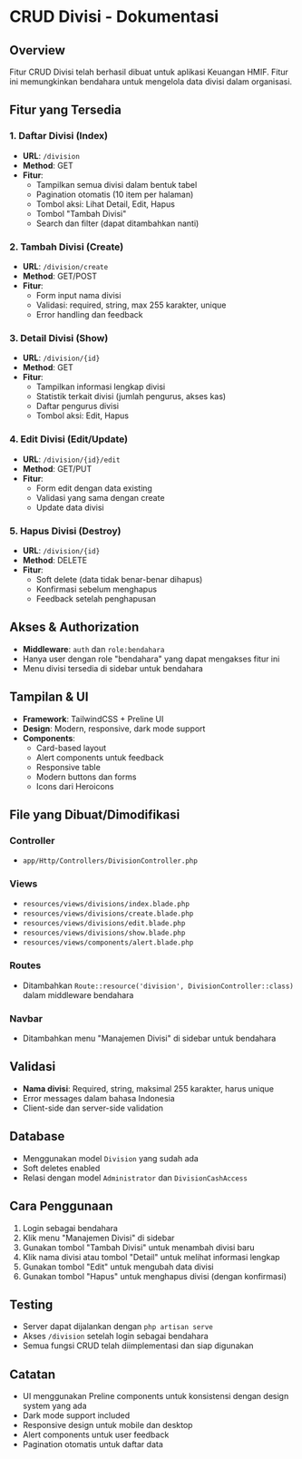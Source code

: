 # CRUD Divisi - Dokumentasi

## Overview
Fitur CRUD Divisi telah berhasil dibuat untuk aplikasi Keuangan HMIF. Fitur ini memungkinkan bendahara untuk mengelola data divisi dalam organisasi.

## Fitur yang Tersedia

### 1. Daftar Divisi (Index)
- **URL**: `/division`
- **Method**: GET
- **Fitur**:
  - Tampilkan semua divisi dalam bentuk tabel
  - Pagination otomatis (10 item per halaman)
  - Tombol aksi: Lihat Detail, Edit, Hapus
  - Tombol "Tambah Divisi"
  - Search dan filter (dapat ditambahkan nanti)

### 2. Tambah Divisi (Create)
- **URL**: `/division/create`
- **Method**: GET/POST
- **Fitur**:
  - Form input nama divisi
  - Validasi: required, string, max 255 karakter, unique
  - Error handling dan feedback

### 3. Detail Divisi (Show)
- **URL**: `/division/{id}`
- **Method**: GET
- **Fitur**:
  - Tampilkan informasi lengkap divisi
  - Statistik terkait divisi (jumlah pengurus, akses kas)
  - Daftar pengurus divisi
  - Tombol aksi: Edit, Hapus

### 4. Edit Divisi (Edit/Update)
- **URL**: `/division/{id}/edit`
- **Method**: GET/PUT
- **Fitur**:
  - Form edit dengan data existing
  - Validasi yang sama dengan create
  - Update data divisi

### 5. Hapus Divisi (Destroy)
- **URL**: `/division/{id}`
- **Method**: DELETE
- **Fitur**:
  - Soft delete (data tidak benar-benar dihapus)
  - Konfirmasi sebelum menghapus
  - Feedback setelah penghapusan

## Akses & Authorization
- **Middleware**: `auth` dan `role:bendahara`
- Hanya user dengan role "bendahara" yang dapat mengakses fitur ini
- Menu divisi tersedia di sidebar untuk bendahara

## Tampilan & UI
- **Framework**: TailwindCSS + Preline UI
- **Design**: Modern, responsive, dark mode support
- **Components**: 
  - Card-based layout
  - Alert components untuk feedback
  - Responsive table
  - Modern buttons dan forms
  - Icons dari Heroicons

## File yang Dibuat/Dimodifikasi

### Controller
- `app/Http/Controllers/DivisionController.php`

### Views
- `resources/views/divisions/index.blade.php`
- `resources/views/divisions/create.blade.php` 
- `resources/views/divisions/edit.blade.php`
- `resources/views/divisions/show.blade.php`
- `resources/views/components/alert.blade.php`

### Routes
- Ditambahkan `Route::resource('division', DivisionController::class)` dalam middleware bendahara

### Navbar
- Ditambahkan menu "Manajemen Divisi" di sidebar untuk bendahara

## Validasi
- **Nama divisi**: Required, string, maksimal 255 karakter, harus unique
- Error messages dalam bahasa Indonesia
- Client-side dan server-side validation

## Database
- Menggunakan model `Division` yang sudah ada
- Soft deletes enabled
- Relasi dengan model `Administrator` dan `DivisionCashAccess`

## Cara Penggunaan
1. Login sebagai bendahara
2. Klik menu "Manajemen Divisi" di sidebar
3. Gunakan tombol "Tambah Divisi" untuk menambah divisi baru
4. Klik nama divisi atau tombol "Detail" untuk melihat informasi lengkap
5. Gunakan tombol "Edit" untuk mengubah data divisi
6. Gunakan tombol "Hapus" untuk menghapus divisi (dengan konfirmasi)

## Testing
- Server dapat dijalankan dengan `php artisan serve`
- Akses `/division` setelah login sebagai bendahara
- Semua fungsi CRUD telah diimplementasi dan siap digunakan

## Catatan
- UI menggunakan Preline components untuk konsistensi dengan design system yang ada
- Dark mode support included
- Responsive design untuk mobile dan desktop
- Alert components untuk user feedback
- Pagination otomatis untuk daftar data
